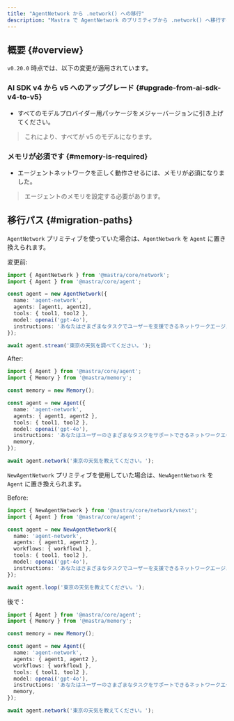 ```yaml
---
title: "AgentNetwork から .network() への移行"
description: "Mastra で AgentNetwork のプリミティブから .network() へ移行する方法を学びます。"
---
```


## 概要 \{#overview\}

`v0.20.0` 時点では、以下の変更が適用されています。

### AI SDK v4 から v5 へのアップグレード \{#upgrade-from-ai-sdk-v4-to-v5\}

* すべてのモデルプロバイダー用パッケージをメジャーバージョンに引き上げてください。

> これにより、すべてが v5 のモデルになります。

### メモリが必須です \{#memory-is-required\}

* エージェントネットワークを正しく動作させるには、メモリが必須になりました。

> エージェントのメモリを設定する必要があります。

## 移行パス \{#migration-paths\}

`AgentNetwork` プリミティブを使っていた場合は、`AgentNetwork` を `Agent` に置き換えられます。

変更前:

```typescript
import { AgentNetwork } from '@mastra/core/network';
import { Agent } from '@mastra/core/agent';

const agent = new AgentNetwork({
  name: 'agent-network',
  agents: [agent1, agent2],
  tools: { tool1, tool2 },
  model: openai('gpt-4o'),
  instructions: 'あなたはさまざまなタスクでユーザーを支援できるネットワークエージェントです。',
});

await agent.stream('東京の天気を調べてください。');
```

After:

```typescript
import { Agent } from '@mastra/core/agent';
import { Memory } from '@mastra/memory';

const memory = new Memory();

const agent = new Agent({
  name: 'agent-network',
  agents: { agent1, agent2 },
  tools: { tool1, tool2 },
  model: openai('gpt-4o'),
  instructions: 'あなたはユーザーのさまざまなタスクをサポートできるネットワークエージェントです。',
  memory,
});

await agent.network('東京の天気を教えてください。');
```

`NewAgentNetwork` プリミティブを使用していた場合は、`NewAgentNetwork` を `Agent` に置き換えられます。

Before:

```typescript
import { NewAgentNetwork } from '@mastra/core/network/vnext';
import { Agent } from '@mastra/core/agent';

const agent = new NewAgentNetwork({
  name: 'agent-network',
  agents: { agent1, agent2 },
  workflows: { workflow1 },
  tools: { tool1, tool2 },
  model: openai('gpt-4o'),
  instructions: 'あなたはさまざまなタスクでユーザーを支援できるネットワークエージェントです。',
});

await agent.loop('東京の天気を教えてください。');
```

後で：

```typescript
import { Agent } from '@mastra/core/agent';
import { Memory } from '@mastra/memory';

const memory = new Memory();

const agent = new Agent({
  name: 'agent-network',
  agents: { agent1, agent2 },
  workflows: { workflow1 },
  tools: { tool1, tool2 },
  model: openai('gpt-4o'),
  instructions: 'あなたはユーザーのさまざまなタスクをサポートできるネットワークエージェントです。',
  memory,
});

await agent.network('東京の天気を教えてください。');
```

